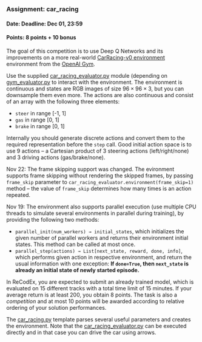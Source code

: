### Assignment: car_racing
#### Date: Deadline: Dec 01, 23:59
#### Points: 8 points + 10 bonus

The goal of this competition is to use Deep Q Networks and its improvements
on a more real-world  [CarRacing-v0 environment](https://gym.openai.com/envs/CarRacing-v0)
environment from the [OpenAI Gym](https://gym.openai.com/).

Use the supplied [car_racing_evaluator.py](https://github.com/ufal/npfl122/tree/master/labs/06/car_racing_evaluator.py)
module (depending on [gym_evaluator.py](https://github.com/ufal/npfl122/tree/master/labs/06/gym_evaluator.py)
to interact with the environment. The environment is continuous and states are
RGB images of size $96×96×3$, but you can downsample them even more. The actions
are also continuous and consist of an array with the following three elements:
- `steer` in range [-1, 1]
- `gas` in range [0, 1]
- `brake` in range [0, 1]

Internally you should generate discrete actions and convert them to the required
representation before the `step` call. Good initial action space is to use
9 actions – a Cartesian product of 3 steering actions (left/right/none) and
3 driving actions (gas/brake/none).

<div class="text-success">

Nov 22: The frame skipping support was changed. The
evironment supports frame skipping without rendering the skipped frames, by
passing `frame_skip` parameter to `car_racing_evaluator.environment(frame_skip=1)`
method – the value of `frame_skip` determines how many times is an action
repeated.

Nov 19: The environment also supports parallel
execution (use multiple CPU threads to simulate several environments in parallel
during training), by providing the following two methods:
- `parallel_init(num_workers) → initial_states`, which initializes the given
  number of parallel workers and returns their environment initial states.
  This method can be called at most once.
- `parallel_step(actions) → List[next_state, reward, done, info]`, which
  performs given action in respective environment, and return the usual
  information with one exception: **If `done=True`, then `next_state` is
  already an initial state of newly started episode.**
</div>

In ReCodEx, you are expected to submit an already trained model,
which is evaluated on 15 different tracks with a total time
limit of 15 minutes. If your average return is at least 200, you obtain
8 points. The task is also a _competition_ and at most 10 points will be awarded
according to relative ordering of your solution performances.

The [car_racing.py](https://github.com/ufal/npfl122/tree/master/labs/06/car_racing.py)
template parses several useful parameters and creates the environment.
Note that the [car_racing_evaluator.py](https://github.com/ufal/npfl122/tree/master/labs/06/car_racing_evaluator.py)
can be executed directly and in that case you can drive the car using arrows.
